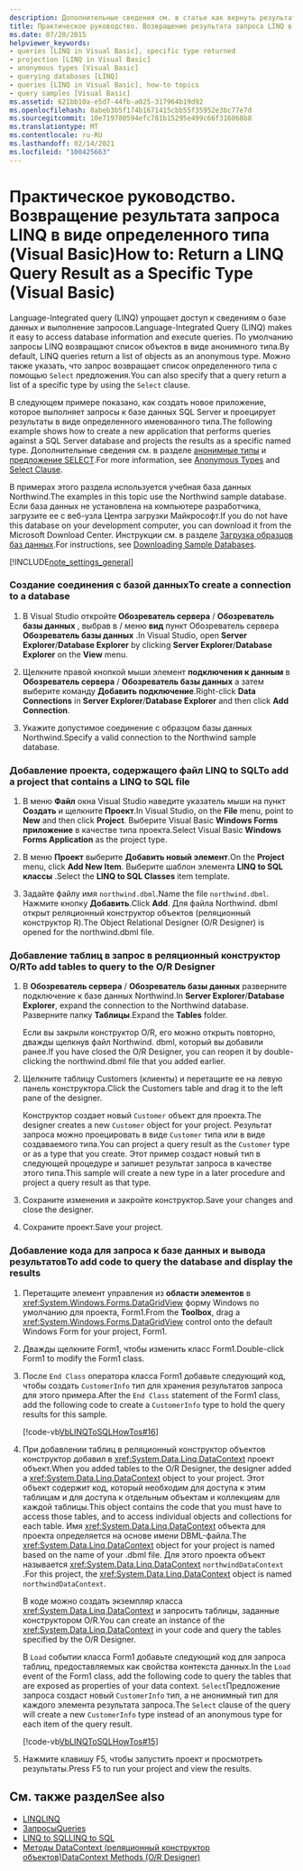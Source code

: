 ```yaml
---
description: Дополнительные сведения см. в статье как вернуть результат запроса LINQ в виде определенного типа (Visual Basic)
title: Практическое руководство. Возвращение результата запроса LINQ в виде определенного типа
ms.date: 07/20/2015
helpviewer_keywords:
- queries [LINQ in Visual Basic], specific type returned
- projection [LINQ in Visual Basic]
- anonymous types [Visual Basic]
- querying databases [LINQ]
- queries [LINQ in Visual Basic], how-to topics
- query samples [Visual Basic]
ms.assetid: 621bb10a-e5d7-44fb-a025-317964b19d92
ms.openlocfilehash: 8abeb3b5f174b1671415cbb55f35952e3bc77e7d
ms.sourcegitcommit: 10e719780594efc781b15295e499c66f316068b8
ms.translationtype: MT
ms.contentlocale: ru-RU
ms.lasthandoff: 02/14/2021
ms.locfileid: "100425663"
---
```

# <a name="how-to-return-a-linq-query-result-as-a-specific-type-visual-basic"></a><span data-ttu-id="68513-103">Практическое руководство. Возвращение результата запроса LINQ в виде определенного типа (Visual Basic)</span><span class="sxs-lookup"><span data-stu-id="68513-103">How to: Return a LINQ Query Result as a Specific Type (Visual Basic)</span></span>

<span data-ttu-id="68513-104">Language-Integrated query (LINQ) упрощает доступ к сведениям о базе данных и выполнение запросов.</span><span class="sxs-lookup"><span data-stu-id="68513-104">Language-Integrated Query (LINQ) makes it easy to access database information and execute queries.</span></span> <span data-ttu-id="68513-105">По умолчанию запросы LINQ возвращают список объектов в виде анонимного типа.</span><span class="sxs-lookup"><span data-stu-id="68513-105">By default, LINQ queries return a list of objects as an anonymous type.</span></span> <span data-ttu-id="68513-106">Можно также указать, что запрос возвращает список определенного типа с помощью `Select` предложения.</span><span class="sxs-lookup"><span data-stu-id="68513-106">You can also specify that a query return a list of a specific type by using the `Select` clause.</span></span>  
  
 <span data-ttu-id="68513-107">В следующем примере показано, как создать новое приложение, которое выполняет запросы к базе данных SQL Server и проецирует результаты в виде определенного именованного типа.</span><span class="sxs-lookup"><span data-stu-id="68513-107">The following example shows how to create a new application that performs queries against a SQL Server database and projects the results as a specific named type.</span></span> <span data-ttu-id="68513-108">Дополнительные сведения см. в разделе [анонимные типы](../objects-and-classes/anonymous-types.md) и [предложение SELECT](../../../language-reference/queries/select-clause.md).</span><span class="sxs-lookup"><span data-stu-id="68513-108">For more information, see [Anonymous Types](../objects-and-classes/anonymous-types.md) and [Select Clause](../../../language-reference/queries/select-clause.md).</span></span>  
  
 <span data-ttu-id="68513-109">В примерах этого раздела используется учебная база данных Northwind.</span><span class="sxs-lookup"><span data-stu-id="68513-109">The examples in this topic use the Northwind sample database.</span></span> <span data-ttu-id="68513-110">Если база данных не установлена на компьютере разработчика, загрузите ее с веб-узла Центра загрузки Майкрософт.</span><span class="sxs-lookup"><span data-stu-id="68513-110">If you do not have this database on your development computer, you can download it from the Microsoft Download Center.</span></span> <span data-ttu-id="68513-111">Инструкции см. в разделе [Загрузка образцов баз данных](../../../../framework/data/adonet/sql/linq/downloading-sample-databases.md).</span><span class="sxs-lookup"><span data-stu-id="68513-111">For instructions, see [Downloading Sample Databases](../../../../framework/data/adonet/sql/linq/downloading-sample-databases.md).</span></span>  
  
[!INCLUDE[note_settings_general](~/includes/note-settings-general-md.md)]  
  
### <a name="to-create-a-connection-to-a-database"></a><span data-ttu-id="68513-112">Создание соединения с базой данных</span><span class="sxs-lookup"><span data-stu-id="68513-112">To create a connection to a database</span></span>  
  
1. <span data-ttu-id="68513-113">В Visual Studio откройте **Обозреватель сервера** / **Обозреватель базы данных** , выбрав в  / меню **вид** пункт Обозреватель сервера **Обозреватель базы данных** .</span><span class="sxs-lookup"><span data-stu-id="68513-113">In Visual Studio, open **Server Explorer**/**Database Explorer** by clicking **Server Explorer**/**Database Explorer** on the **View** menu.</span></span>  
  
2. <span data-ttu-id="68513-114">Щелкните правой кнопкой мыши элемент **подключения к данным** в **Обозреватель сервера** / **Обозреватель базы данных** а затем выберите команду **Добавить подключение**.</span><span class="sxs-lookup"><span data-stu-id="68513-114">Right-click **Data Connections** in **Server Explorer**/**Database Explorer** and then click **Add Connection**.</span></span>  
  
3. <span data-ttu-id="68513-115">Укажите допустимое соединение с образцом базы данных Northwind.</span><span class="sxs-lookup"><span data-stu-id="68513-115">Specify a valid connection to the Northwind sample database.</span></span>  
  
### <a name="to-add-a-project-that-contains-a-linq-to-sql-file"></a><span data-ttu-id="68513-116">Добавление проекта, содержащего файл LINQ to SQL</span><span class="sxs-lookup"><span data-stu-id="68513-116">To add a project that contains a LINQ to SQL file</span></span>  
  
1. <span data-ttu-id="68513-117">В меню **Файл** окна Visual Studio наведите указатель мыши на пункт **Создать** и щелкните **Проект**.</span><span class="sxs-lookup"><span data-stu-id="68513-117">In Visual Studio, on the **File** menu, point to **New** and then click **Project**.</span></span> <span data-ttu-id="68513-118">Выберите Visual Basic **Windows Forms приложение** в качестве типа проекта.</span><span class="sxs-lookup"><span data-stu-id="68513-118">Select Visual Basic **Windows Forms Application** as the project type.</span></span>  
  
2. <span data-ttu-id="68513-119">В меню **Проект** выберите **Добавить новый элемент**.</span><span class="sxs-lookup"><span data-stu-id="68513-119">On the **Project** menu, click **Add New Item**.</span></span> <span data-ttu-id="68513-120">Выберите шаблон элемента **LINQ to SQL классы** .</span><span class="sxs-lookup"><span data-stu-id="68513-120">Select the **LINQ to SQL Classes** item template.</span></span>  
  
3. <span data-ttu-id="68513-121">Задайте файлу имя `northwind.dbml`.</span><span class="sxs-lookup"><span data-stu-id="68513-121">Name the file `northwind.dbml`.</span></span> <span data-ttu-id="68513-122">Нажмите кнопку **Добавить**.</span><span class="sxs-lookup"><span data-stu-id="68513-122">Click **Add**.</span></span> <span data-ttu-id="68513-123">Для файла Northwind. dbml открыт реляционный конструктор объектов (реляционный конструктор R).</span><span class="sxs-lookup"><span data-stu-id="68513-123">The Object Relational Designer (O/R Designer) is opened for the northwind.dbml file.</span></span>  
  
### <a name="to-add-tables-to-query-to-the-or-designer"></a><span data-ttu-id="68513-124">Добавление таблиц в запрос в реляционный конструктор O/R</span><span class="sxs-lookup"><span data-stu-id="68513-124">To add tables to query to the O/R Designer</span></span>  
  
1. <span data-ttu-id="68513-125">В **Обозреватель сервера** / **Обозреватель базы данных** разверните подключение к базе данных Northwind.</span><span class="sxs-lookup"><span data-stu-id="68513-125">In **Server Explorer**/**Database Explorer**, expand the connection to the Northwind database.</span></span> <span data-ttu-id="68513-126">Разверните папку **Таблицы**.</span><span class="sxs-lookup"><span data-stu-id="68513-126">Expand the **Tables** folder.</span></span>  
  
     <span data-ttu-id="68513-127">Если вы закрыли конструктор O/R, его можно открыть повторно, дважды щелкнув файл Northwind. dbml, который вы добавили ранее.</span><span class="sxs-lookup"><span data-stu-id="68513-127">If you have closed the O/R Designer, you can reopen it by double-clicking the northwind.dbml file that you added earlier.</span></span>  
  
2. <span data-ttu-id="68513-128">Щелкните таблицу Customers (клиенты) и перетащите ее на левую панель конструктора.</span><span class="sxs-lookup"><span data-stu-id="68513-128">Click the Customers table and drag it to the left pane of the designer.</span></span>  
  
     <span data-ttu-id="68513-129">Конструктор создает новый `Customer` объект для проекта.</span><span class="sxs-lookup"><span data-stu-id="68513-129">The designer creates a new `Customer` object for your project.</span></span> <span data-ttu-id="68513-130">Результат запроса можно проецировать в виде `Customer` типа или в виде создаваемого типа.</span><span class="sxs-lookup"><span data-stu-id="68513-130">You can project a query result as the `Customer` type or as a type that you create.</span></span> <span data-ttu-id="68513-131">Этот пример создаст новый тип в следующей процедуре и запишет результат запроса в качестве этого типа.</span><span class="sxs-lookup"><span data-stu-id="68513-131">This sample will create a new type in a later procedure and project a query result as that type.</span></span>  
  
3. <span data-ttu-id="68513-132">Сохраните изменения и закройте конструктор.</span><span class="sxs-lookup"><span data-stu-id="68513-132">Save your changes and close the designer.</span></span>  
  
4. <span data-ttu-id="68513-133">Сохраните проект.</span><span class="sxs-lookup"><span data-stu-id="68513-133">Save your project.</span></span>  
  
### <a name="to-add-code-to-query-the-database-and-display-the-results"></a><span data-ttu-id="68513-134">Добавление кода для запроса к базе данных и вывода результатов</span><span class="sxs-lookup"><span data-stu-id="68513-134">To add code to query the database and display the results</span></span>  
  
1. <span data-ttu-id="68513-135">Перетащите элемент управления из **области элементов** в <xref:System.Windows.Forms.DataGridView> форму Windows по умолчанию для проекта, Form1.</span><span class="sxs-lookup"><span data-stu-id="68513-135">From the **Toolbox**, drag a <xref:System.Windows.Forms.DataGridView> control onto the default Windows Form for your project, Form1.</span></span>  
  
2. <span data-ttu-id="68513-136">Дважды щелкните Form1, чтобы изменить класс Form1.</span><span class="sxs-lookup"><span data-stu-id="68513-136">Double-click Form1 to modify the Form1 class.</span></span>  
  
3. <span data-ttu-id="68513-137">После `End Class` оператора класса Form1 добавьте следующий код, чтобы создать `CustomerInfo` тип для хранения результатов запроса для этого примера.</span><span class="sxs-lookup"><span data-stu-id="68513-137">After the `End Class` statement of the Form1 class, add the following code to create a `CustomerInfo` type to hold the query results for this sample.</span></span>  
  
     [!code-vb[VbLINQToSQLHowTos#16](~/samples/snippets/visualbasic/VS_Snippets_VBCSharp/VbLINQtoSQLHowTos/VB/Form8.vb#16)]  
  
4. <span data-ttu-id="68513-138">При добавлении таблиц в реляционный конструктор объектов конструктор добавил в <xref:System.Data.Linq.DataContext> проект объект.</span><span class="sxs-lookup"><span data-stu-id="68513-138">When you added tables to the O/R Designer, the designer added a <xref:System.Data.Linq.DataContext> object to your project.</span></span> <span data-ttu-id="68513-139">Этот объект содержит код, который необходим для доступа к этим таблицам и для доступа к отдельным объектам и коллекциям для каждой таблицы.</span><span class="sxs-lookup"><span data-stu-id="68513-139">This object contains the code that you must have to access those tables, and to access individual objects and collections for each table.</span></span> <span data-ttu-id="68513-140">Имя <xref:System.Data.Linq.DataContext> объекта для проекта определяется на основе имени DBML-файла.</span><span class="sxs-lookup"><span data-stu-id="68513-140">The <xref:System.Data.Linq.DataContext> object for your project is named based on the name of your .dbml file.</span></span> <span data-ttu-id="68513-141">Для этого проекта объект называется <xref:System.Data.Linq.DataContext> `northwindDataContext` .</span><span class="sxs-lookup"><span data-stu-id="68513-141">For this project, the <xref:System.Data.Linq.DataContext> object is named `northwindDataContext`.</span></span>  
  
     <span data-ttu-id="68513-142">В коде можно создать экземпляр класса <xref:System.Data.Linq.DataContext> и запросить таблицы, заданные конструктором O/R.</span><span class="sxs-lookup"><span data-stu-id="68513-142">You can create an instance of the <xref:System.Data.Linq.DataContext> in your code and query the tables specified by the O/R Designer.</span></span>  
  
     <span data-ttu-id="68513-143">В `Load` событии класса Form1 добавьте следующий код для запроса таблиц, предоставляемых как свойства контекста данных.</span><span class="sxs-lookup"><span data-stu-id="68513-143">In the `Load` event of the Form1 class, add the following code to query the tables that are exposed as properties of your data context.</span></span> <span data-ttu-id="68513-144">`Select`Предложение запроса создаст новый `CustomerInfo` тип, а не анонимный тип для каждого элемента результата запроса.</span><span class="sxs-lookup"><span data-stu-id="68513-144">The `Select` clause of the query will create a new `CustomerInfo` type instead of an anonymous type for each item of the query result.</span></span>  
  
     [!code-vb[VbLINQToSQLHowTos#15](~/samples/snippets/visualbasic/VS_Snippets_VBCSharp/VbLINQtoSQLHowTos/VB/Form8.vb#15)]  
  
5. <span data-ttu-id="68513-145">Нажмите клавишу F5, чтобы запустить проект и просмотреть результаты.</span><span class="sxs-lookup"><span data-stu-id="68513-145">Press F5 to run your project and view the results.</span></span>  
  
## <a name="see-also"></a><span data-ttu-id="68513-146">См. также раздел</span><span class="sxs-lookup"><span data-stu-id="68513-146">See also</span></span>

- [<span data-ttu-id="68513-147">LINQ</span><span class="sxs-lookup"><span data-stu-id="68513-147">LINQ</span></span>](index.md)
- [<span data-ttu-id="68513-148">Запросы</span><span class="sxs-lookup"><span data-stu-id="68513-148">Queries</span></span>](../../../language-reference/queries/index.md)
- [<span data-ttu-id="68513-149">LINQ to SQL</span><span class="sxs-lookup"><span data-stu-id="68513-149">LINQ to SQL</span></span>](../../../../framework/data/adonet/sql/linq/index.md)
- [<span data-ttu-id="68513-150">Методы DataContext (реляционный конструктор объектов)</span><span class="sxs-lookup"><span data-stu-id="68513-150">DataContext Methods (O/R Designer)</span></span>](/visualstudio/data-tools/datacontext-methods-o-r-designer)
